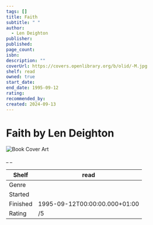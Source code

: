 ```yaml
---
tags: []
title: Faith
subtitle: " "
author:
  - Len Deighton
publisher:
published:
page_count:
isbn:
description: ""
coverUrl: https://covers.openlibrary.org/b/olid/-M.jpg
shelf: read
owned: true
start_date:
end_date: 1995-09-12
rating:
recommended_by:
created: 2024-09-13
---
```


# Faith by Len Deighton

![Book Cover Art](https://covers.openlibrary.org/b/olid/-M.jpg)

_ _

| Shelf | read |
| --- | --- |
| Genre |  |
| Started |  |
| Finished | 1995-09-12T00:00:00.000+01:00 |
| Rating | /5 |

